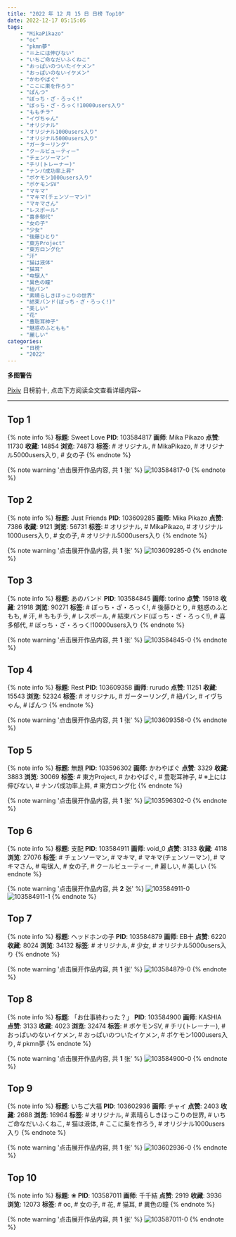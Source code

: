 ```yaml
---
title: "2022 年 12 月 15 日 日榜 Top10"
date: 2022-12-17 05:15:05
tags:
    - "MikaPikazo"
    - "oc"
    - "pkmn夢"
    - "※上には伸びない"
    - "いちご命なだいふくねこ"
    - "おっぱいのついたイケメン"
    - "おっぱいのないイケメン"
    - "かわやばぐ"
    - "ここに巣を作ろう"
    - "ぱんつ"
    - "ぼっち・ざ・ろっく!"
    - "ぼっち・ざ・ろっく!10000users入り"
    - "ももチラ"
    - "イヴちゃん"
    - "オリジナル"
    - "オリジナル1000users入り"
    - "オリジナル5000users入り"
    - "ガーターリング"
    - "クールビューティー"
    - "チェンソーマン"
    - "チリ(トレーナー)"
    - "ナンパ成功率上昇"
    - "ポケモン1000users入り"
    - "ポケモンSV"
    - "マキマ"
    - "マキマ(チェンソーマン)"
    - "マキマさん"
    - "レスポール"
    - "喜多郁代"
    - "女の子"
    - "少女"
    - "後藤ひとり"
    - "東方Project"
    - "東方ロング化"
    - "汗"
    - "猫は液体"
    - "猫耳"
    - "电锯人"
    - "異色の瞳"
    - "紐パン"
    - "素晴らしきほっこりの世界"
    - "結束バンド(ぼっち・ざ・ろっく!)"
    - "美しい"
    - "花"
    - "豊聡耳神子"
    - "魅惑のふともも"
    - "麗しい"
categories:
    - "日榜"
    - "2022"
---
```


<i class="fa fa-triangle-exclamation"></i>**多图警告**<i class="fa fa-triangle-exclamation"></i>

[Pixiv](https://www.pixiv.net/) 日榜前十, 点击下方阅读全文查看详细内容~

<!-- more -->

---

## Top 1

{% note info %}
**标题**: Sweet Love
**PID**: 103584817 **画师**: Mika Pikazo
**点赞**: 11730 **收藏**: 14854 **浏览**: 74873
**标签**: # オリジナル, # MikaPikazo, # オリジナル5000users入り, # 女の子
{% endnote %}

{% note warning '点击展开作品内容, 共 **1** 张' %}
![103584817-0](https://i.pixiv.re/img-original/img/2022/12/14/00/00/03/103584817_p0.jpg)
{% endnote %}

## Top 2

{% note info %}
**标题**: Just Friends
**PID**: 103609285 **画师**: Mika Pikazo
**点赞**: 7386 **收藏**: 9121 **浏览**: 56731
**标签**: # オリジナル, # MikaPikazo, # オリジナル1000users入り, # 女の子, # オリジナル5000users入り
{% endnote %}

{% note warning '点击展开作品内容, 共 **1** 张' %}
![103609285-0](https://i.pixiv.re/img-original/img/2022/12/15/00/00/03/103609285_p0.png)
{% endnote %}

## Top 3

{% note info %}
**标题**: あのバンド
**PID**: 103584845 **画师**: torino
**点赞**: 15918 **收藏**: 21918 **浏览**: 90271
**标签**: # ぼっち・ざ・ろっく!, # 後藤ひとり, # 魅惑のふともも, # 汗, # ももチラ, # レスポール, # 結束バンド(ぼっち・ざ・ろっく!), # 喜多郁代, # ぼっち・ざ・ろっく!10000users入り
{% endnote %}

{% note warning '点击展开作品内容, 共 **1** 张' %}
![103584845-0](https://i.pixiv.re/img-original/img/2022/12/14/00/00/06/103584845_p0.jpg)
{% endnote %}

## Top 4

{% note info %}
**标题**: Rest
**PID**: 103609358 **画师**: rurudo
**点赞**: 11251 **收藏**: 15543 **浏览**: 52324
**标签**: # オリジナル, # ガーターリング, # 紐パン, # イヴちゃん, # ぱんつ
{% endnote %}

{% note warning '点击展开作品内容, 共 **1** 张' %}
![103609358-0](https://i.pixiv.re/img-original/img/2022/12/15/00/00/10/103609358_p0.jpg)
{% endnote %}

## Top 5

{% note info %}
**标题**: 無題
**PID**: 103596302 **画师**: かわやばぐ
**点赞**: 3329 **收藏**: 3883 **浏览**: 30069
**标签**: # 東方Project, # かわやばぐ, # 豊聡耳神子, # ※上には伸びない, # ナンパ成功率上昇, # 東方ロング化
{% endnote %}

{% note warning '点击展开作品内容, 共 **1** 张' %}
![103596302-0](https://i.pixiv.re/img-original/img/2022/12/14/14/44/16/103596302_p0.jpg)
{% endnote %}

## Top 6

{% note info %}
**标题**: 支配
**PID**: 103584911 **画师**: void_0
**点赞**: 3133 **收藏**: 4118 **浏览**: 27076
**标签**: # チェンソーマン, # マキマ, # マキマ(チェンソーマン), # マキマさん, # 电锯人, # 女の子, # クールビューティー, # 麗しい, # 美しい
{% endnote %}

{% note warning '点击展开作品内容, 共 **2** 张' %}
![103584911-0](https://i.pixiv.re/img-original/img/2022/12/15/06/21/02/103584911_p0.jpg)
![103584911-1](https://i.pixiv.re/img-original/img/2022/12/15/06/21/02/103584911_p1.jpg)
{% endnote %}

## Top 7

{% note info %}
**标题**: ヘッドホンの子
**PID**: 103584879 **画师**: EB十
**点赞**: 6220 **收藏**: 8024 **浏览**: 34132
**标签**: # オリジナル, # 少女, # オリジナル5000users入り
{% endnote %}

{% note warning '点击展开作品内容, 共 **1** 张' %}
![103584879-0](https://i.pixiv.re/img-original/img/2022/12/14/00/00/09/103584879_p0.jpg)
{% endnote %}

## Top 8

{% note info %}
**标题**: 「お仕事終わった？」
**PID**: 103584900 **画师**: KASHIA
**点赞**: 3133 **收藏**: 4023 **浏览**: 32474
**标签**: # ポケモンSV, # チリ(トレーナー), # おっぱいのないイケメン, # おっぱいのついたイケメン, # ポケモン1000users入り, # pkmn夢
{% endnote %}

{% note warning '点击展开作品内容, 共 **1** 张' %}
![103584900-0](https://i.pixiv.re/img-original/img/2022/12/14/00/00/12/103584900_p0.jpg)
{% endnote %}

## Top 9

{% note info %}
**标题**: いちご大福
**PID**: 103602936 **画师**: チャイ
**点赞**: 2403 **收藏**: 2688 **浏览**: 16964
**标签**: # オリジナル, # 素晴らしきほっこりの世界, # いちご命なだいふくねこ, # 猫は液体, # ここに巣を作ろう, # オリジナル1000users入り
{% endnote %}

{% note warning '点击展开作品内容, 共 **1** 张' %}
![103602936-0](https://i.pixiv.re/img-original/img/2022/12/14/20/30/01/103602936_p0.png)
{% endnote %}

## Top 10

{% note info %}
**标题**: ❀
**PID**: 103587011 **画师**: 千千結
**点赞**: 2919 **收藏**: 3936 **浏览**: 12073
**标签**: # oc, # 女の子, # 花, # 猫耳, # 異色の瞳
{% endnote %}

{% note warning '点击展开作品内容, 共 **1** 张' %}
![103587011-0](https://i.pixiv.re/img-original/img/2022/12/14/01/15/58/103587011_p0.jpg)
{% endnote %}

